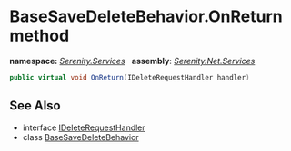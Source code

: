 # BaseSaveDeleteBehavior.OnReturn method
**namespace:** *[Serenity.Services](../../README.md#serenity.services-namespace)*   **assembly**: *[Serenity.Net.Services](../../README.md)*

```csharp
public virtual void OnReturn(IDeleteRequestHandler handler)
```

## See Also

* interface [IDeleteRequestHandler](../IDeleteRequestHandler.md)
* class [BaseSaveDeleteBehavior](../BaseSaveDeleteBehavior.md)